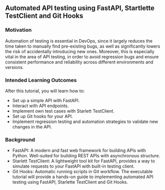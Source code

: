 ## Automated API testing using FastAPI, Startlette TestClient and Git Hooks

### Motivation

Automation of testing is essential in DevOps, since it largely reduces the time taken to manually find pre-existing bugs, as well as significantly lowers the risk of accidentally introducing new ones. Moreover, this is especially vital in the area of API testing, in order to avoid regression bugs and ensure consistent performance and reliability across different environments and versions.

### Intended Learning Outcomes

After this tutorial, you will learn how to:

- Set up a simple API with FastAPI.
- Interact with API endpoints.
- Implement own test cases with Starlett TestClient.
- Set up Git hooks for your API.
- Implement regression testing and automation strategies to validate new changes in the API.
  <!-- blablablabla -->
  <!-- - Setting up the required tools in the environment and creating a git repository
  <!-- - Initializing a sample FastAPI project and running the API with Uvicorn
  <!-- - Reviewing provided test cases for the sample API. -->
  <!-- - Configuring Git Hooks to run provided Starlette TestClient test cases in automatic manner. -->
  <!-- - Updating source code of the API -->
  <!-- - Automation and regression testing of the new changes to the API -->

### Background

- FastAPI: A modern and fast web framework for building APIs with Python. Well-suited for building REST APIs with asynchronous structure.
- Starlett TestClient: A lightweight tool kit for FastAPI, provides a way to simulate requests to your FastAPI with built-in testing client.
- Git Hooks: Automatic running scripts in Git workflow.
  The executable tutorial will provide a hands-on guide to implementing automated API testing using FastAPI, Starlette TestClient and Git Hooks.
